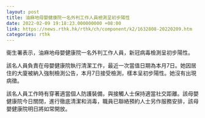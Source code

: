 ```yaml
---
layout: post
title: 油麻地母嬰健康院一名外判工作人員檢測呈初步陽性
date: 2022-02-09 19:18:23.000000000 +08:00
link: https://news.rthk.hk/rthk/ch/component/k2/1632808-20220209.htm
categories: rthk
---
```


衞生署表示，油麻地母嬰健康院一名外判工作人員，新冠病毒檢測呈初步陽性。
 
該名人員負責在母嬰健康院執行清潔工作，最近一次當值日期為本月7日。她因居住的大廈被納入強制檢測公告，本月7日接受檢測，樣本呈初步陽性。她沒有出現病徵。

該名人員工作時有穿著適當個人防護裝備，與接觸人士保持適當社交距離。該母嬰健康院今日關閉，進行徹底清潔和消毒，職員已聯絡預約人士另作服務安排，該母嬰健康院明日將如常開放。
